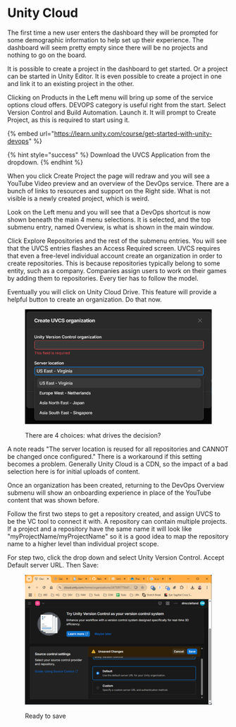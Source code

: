 # Unity Cloud

The first time a new user enters the dashboard they will be prompted for some demographic information to help set up their experience. The dashboard will seem pretty empty since there will be no projects and nothing to go on the board.

It is possible to create a project in the dashboard to get started. Or a project can be started in Unity Editor. It is even possible to create a project in one and link it to an existing project in the other.

Clicking on Products in the Left menu will bring up some of the service options cloud offers. DEVOPS category is useful right from the start. Select Version Control and Build Automation. Launch it. It will prompt to Create Project, as this is required to start using it.

{% embed url="https://learn.unity.com/course/get-started-with-unity-devops" %}

{% hint style="success" %}
Download the UVCS Application from the dropdown.
{% endhint %}

When you click Create Project the page will redraw and you will see a YouTube Video preview and an overview of the DevOps service. There are a bunch of links to resources and support on the Right side. What is not visible is a newly created project, which is weird.

Look on the Left menu and you will see that a DevOps shortcut is now shown beneath the main 4 menu selections. It is selected, and the top submenu entry, named Overview, is what is shown in the main window.

Click Explore Repositories and the rest of the submenu entries. You will see that the UVCS entries flashes an Access Required screen. UVCS requires that even a free-level individual account create an organization in order to create repositories. This is because repositories typically belong to some entity, such as a company. Companies assign users to work on their games by adding them to repositories. Every tier has to follow the model.

Eventually you will click on Unity Cloud Drive. This feature will provide a helpful button to create an organization. Do that now.

<figure><img src="../.gitbook/assets/image (1) (1).png" alt=""><figcaption><p>There are 4 choices: what drives the decision?</p></figcaption></figure>

A note reads "The server location is reused for all repositories and CANNOT be changed once configured." There is a workaround if this setting becomes a problem. Generally Unity Cloud is a CDN, so the impact of a bad selection here is for initial uploads of content.

Once an organization has been created, returning to the DevOps Overview submenu will show an onboarding experience in place of the YouTube content that was shown before.

Follow the first two steps to get a repository created, and assign UVCS to be the VC tool to connect it with. A repository can contain multiple projects. If a project and a repository have the same name it will look like "myProjectName/myProjectName" so it is a good idea to map the repository name to a higher level than individual project scope.&#x20;

For step two, click the drop down and select Unity Version Control. Accept Default server URL. Then Save:

<figure><img src="../.gitbook/assets/image (2) (1).png" alt=""><figcaption><p>Ready to save</p></figcaption></figure>

